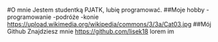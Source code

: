 #O mnie 
Jestem studentką PJATK, lubię programować.
##Moje hobby
-programowanie
-podróże
-konie
https://upload.wikimedia.org/wikipedia/commons/3/3a/Cat03.jpg
##Mój Github
Znajdziesz mnie https://github.com/lisek18
lorem im
